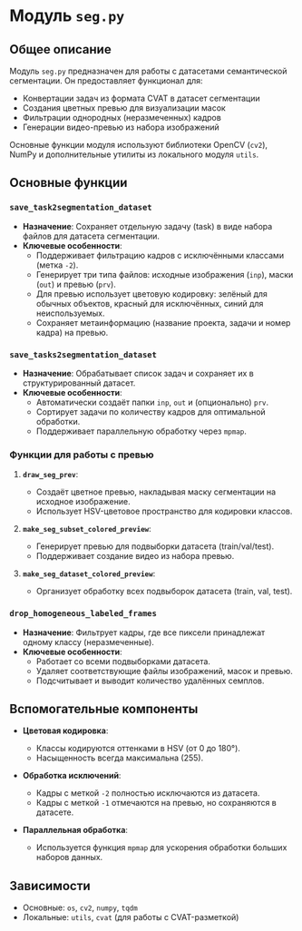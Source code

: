 # Модуль `seg.py`

## Общее описание
Модуль `seg.py` предназначен для работы с датасетами семантической сегментации. Он предоставляет функционал для:
- Конвертации задач из формата CVAT в датасет сегментации
- Создания цветных превью для визуализации масок
- Фильтрации однородных (неразмеченных) кадров
- Генерации видео-превью из набора изображений

Основные функции модуля используют библиотеки OpenCV (`cv2`), NumPy и дополнительные утилиты из локального модуля `utils`.

## Основные функции

### `save_task2segmentation_dataset`
- **Назначение**: Сохраняет отдельную задачу (task) в виде набора файлов для датасета сегментации.
- **Ключевые особенности**:
  - Поддерживает фильтрацию кадров с исключёнными классами (метка `-2`).
  - Генерирует три типа файлов: исходные изображения (`inp`), маски (`out`) и превью (`prv`).
  - Для превью использует цветовую кодировку: зелёный для обычных объектов, красный для исключённых, синий для неиспользуемых.
  - Сохраняет метаинформацию (название проекта, задачи и номер кадра) на превью.

### `save_tasks2segmentation_dataset`
- **Назначение**: Обрабатывает список задач и сохраняет их в структурированный датасет.
- **Ключевые особенности**:
  - Автоматически создаёт папки `inp`, `out` и (опционально) `prv`.
  - Сортирует задачи по количеству кадров для оптимальной обработки.
  - Поддерживает параллельную обработку через `mpmap`.

### Функции для работы с превью
1. **`draw_seg_prev`**:
   - Создаёт цветное превью, накладывая маску сегментации на исходное изображение.
   - Использует HSV-цветовое пространство для кодировки классов.

2. **`make_seg_subset_colored_preview`**:
   - Генерирует превью для подвыборки датасета (train/val/test).
   - Поддерживает создание видео из набора превью.

3. **`make_seg_dataset_colored_preview`**:
   - Организует обработку всех подвыборок датасета (train, val, test).

### `drop_homogeneous_labeled_frames`
- **Назначение**: Фильтрует кадры, где все пиксели принадлежат одному классу (неразмеченные).
- **Ключевые особенности**:
  - Работает со всеми подвыборками датасета.
  - Удаляет соответствующие файлы изображений, масок и превью.
  - Подсчитывает и выводит количество удалённых семплов.

## Вспомогательные компоненты
- **Цветовая кодировка**:
  - Классы кодируются оттенками в HSV (от 0 до 180°).
  - Насыщенность всегда максимальна (255).
  
- **Обработка исключений**:
  - Кадры с меткой `-2` полностью исключаются из датасета.
  - Кадры с меткой `-1` отмечаются на превью, но сохраняются в датасете.

- **Параллельная обработка**:
  - Используется функция `mpmap` для ускорения обработки больших наборов данных.

## Зависимости
- Основные: `os`, `cv2`, `numpy`, `tqdm`
- Локальные: `utils`, `cvat` (для работы с CVAT-разметкой)
